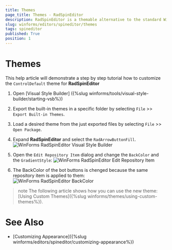 ```yaml
---
title: Themes
page_title: Themes - RadSpinEditor
description: RadSpinEditor is a themable alternative to the standard Windows Numeric Up Down control.
slug: winforms/editors/spineditor/themes
tags: spineditor
published: True
position: 1
---
```


# Themes

This help article will demonstrate a step by step tutorial how to customize the `ControlDefault` theme for __RadSpinEditor__

1. Open [Visual Style Builder] ({%slug winforms/tools/visual-style-builder/starting-vsb%})
2. Export the built-in themes in a specific folder by selecting `File` >> `Export Built-in Themes`.
3. Load a desired theme from the just exported files by selecting `File` >> `Open Package`.
4. Expand __RadSpinEditor__ and select the `RadArrowButtonFill`. 
    ![WinForms RadSpinEditor Visual Style Builder](images/spineditor-themes001.png)

5. Open the `Edit Repository Item` dialog and change the `BackColor` and the `GradientStyle`:
   ![WinForms RadSpinEditor Edit Repository Item](images/spineditor-themes002.png)

6. The BackColor of the bot buttons is chenged because the same repository item is applied to them:
   ![WinForms RadSpinEditor BackColor](images/spineditor-themes003.png)

>note The following article shows how you can use the new theme: [Using Custom Themes]({%slug winforms/themes/using-custom-themes%}).

# See Also 

* [Customizing Appearance]({%slug winforms/editors/spineditor/customizing-appearance%})

